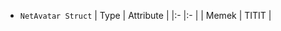 * `NetAvatar Struct`
|     Type     |     Attribute     |
|:-            |:-                 |
| Memek        | TITIT             |
